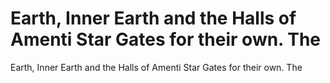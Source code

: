 # Earth, Inner Earth and the Halls of Amenti Star Gates for their own. The

Earth, Inner Earth and the Halls of Amenti Star Gates for their own. The